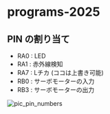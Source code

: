 # programs-2025

## PIN の割り当て
- RA0 : LED
- RA1 : 赤外線検知
- RA7 : Lチカ (ココは上書き可能)
- RB0 : サーボモーターの入力
- RB3 : サーボモーターの出力

![pic_pin_numbers](https://github.com/user-attachments/assets/5d57365b-f9f2-4b84-a49a-10cc6645f2ce)
